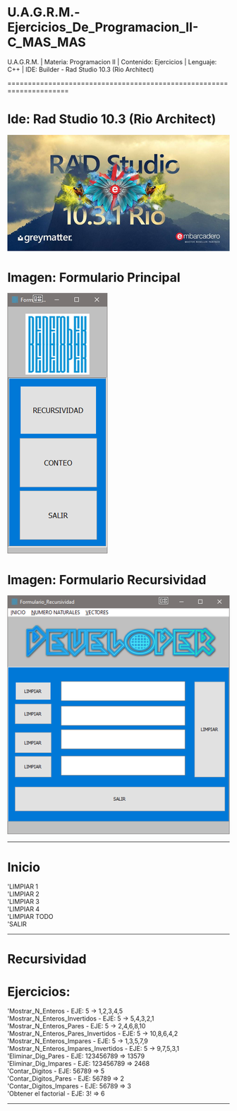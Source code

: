# U.A.G.R.M.-Ejercicios_De_Programacion_II-C_MAS_MAS
U.A.G.R.M. | Materia: Programacion II | Contenido: Ejercicios | Lenguaje: C++ | IDE: Builder - Rad Studio 10.3 (Rio  Architect)

=====================================================================
# Ide: Rad Studio 10.3 (Rio Architect)<BR>
![Rad Studio 10.3](Imagenes/RadStudioRio.png)
# Imagen: Formulario Principal<BR>
![formularioprincipal](Imagenes/formularioprincipal.png)
# Imagen: Formulario Recursividad<BR>
![formularioprincipal](Imagenes/Recursividad.png)

**********************************************************************
# Inicio<BR>

'LIMPIAR 1<BR>
'LIMPIAR 2<BR>
'LIMPIAR 3<BR>
'LIMPIAR 4<BR>
'LIMPIAR TODO<BR>
'SALIR<BR>
**********************************************************************
# Recursividad<BR>
# Ejercicios:<BR>

'Mostrar_N_Enteros - EJE: 5 -> 1,2,3,4,5<BR>
'Mostrar_N_Enteros_Invertidos - EJE: 5 -> 5,4,3,2,1<BR>
'Mostrar_N_Enteros_Pares - EJE: 5 -> 2,4,6,8,10<BR>
'Mostrar_N_Enteros_Pares_Invertidos - EJE: 5 -> 10,8,6,4,2<BR>
'Mostrar_N_Enteros_Impares - EJE: 5 -> 1,3,5,7,9<BR>
'Mostrar_N_Enteros_Impares_Invertidos - EJE: 5 -> 9,7,5,3,1<BR>
'Eliminar_Dig_Pares - EJE: 123456789 => 13579<BR>
'Eliminar_Dig_Impares - EJE: 123456789 => 2468<BR>
'Contar_Digitos - EJE: 56789 => 5<BR>
'Contar_Digitos_Pares - EJE: 56789 => 2<BR>
'Contar_Digitos_Impares - EJE: 56789 => 3<BR>
'Obtener el factorial - EJE: 3! => 6<BR>

**********************************************************************